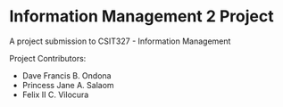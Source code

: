 # Information Management 2 Project

A project submission to CSIT327 - Information Management

Project Contributors:
<ul>
<li>Dave Francis B. Ondona</li>
<li>Princess Jane A. Salaom</li>
<li>Felix II C. Vilocura</li>
</ul>
